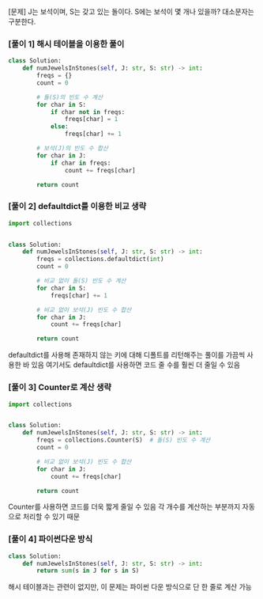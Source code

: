 [문제] J는 보석이며, S는 갖고 있는 돌이다. S에는 보석이 몇 개나 있을까? 대소문자는 구분한다.

### [풀이 1] 해시 테이블을 이용한 풀이
```python
class Solution:
    def numJewelsInStones(self, J: str, S: str) -> int:
        freqs = {}
        count = 0

        # 돌(S)의 빈도 수 계산
        for char in S:
            if char not in freqs:
                freqs[char] = 1
            else:
                freqs[char] += 1

        # 보석(J)의 빈도 수 합산
        for char in J:
            if char in freqs:
                count += freqs[char]

        return count
```

### [풀이 2] defaultdict를 이용한 비교 생략
```python
import collections


class Solution:
    def numJewelsInStones(self, J: str, S: str) -> int:
        freqs = collections.defaultdict(int)
        count = 0

        # 비교 없이 돌(S) 빈도 수 계산
        for char in S:
            freqs[char] += 1

        # 비교 없이 보석(J) 빈도 수 합산
        for char in J:
            count += freqs[char]

        return count
```
defaultdict를 사용해 존재하지 않는 키에 대해 디폴트를 리턴해주는 풀이를 가끔씩 사용한 바 있음
여기서도 defaultdict를 사용하면 코드 줄 수를 훨씬 더 줄일 수 있음

### [풀이 3] Counter로 계산 생략
```python
import collections


class Solution:
    def numJewelsInStones(self, J: str, S: str) -> int:
        freqs = collections.Counter(S)  # 돌(S) 빈도 수 계산
        count = 0

        # 비교 없이 보석(J) 빈도 수 합산
        for char in J:
            count += freqs[char]

        return count
```
Counter를 사용하면 코드를 더욱 짧게 줄일 수 있음
각 개수를 계산하는 부분까지 자동으로 처리할 수 있기 때문

### [풀이 4] 파이썬다운 방식
```python
class Solution:
    def numJewelsInStones(self, J: str, S: str) -> int:
        return sum(s in J for s in S)
```
해시 테이블과는 관련이 없지만, 이 문제는 파이썬 다운 방식으로 단 한 줄로 계산 가능
